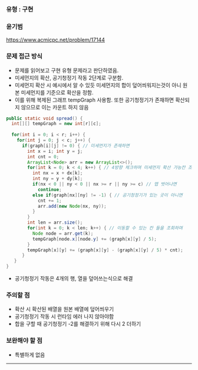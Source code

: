 ### 유형 : 구현
### 윤기범
https://www.acmicpc.net/problem/17144

### 문제 접근 방식
  - 문제를 읽어보고 구현 유형 문제라고 판단하였음.
  - 미세먼지의 확산, 공기청정기 작동 2단계로 구분함.
  - 미세먼지 확산 시 예시에서 알 수 있듯 미세먼지의 합이 덮어씌워지는것이 아니 원본 미세먼지를 기준으로 확산을 정함.
  - 이를 위해 복제된 그래프 tempGraph 사용함. 또한 공기청정기가 존재하면 확산되지 않으므로 이는 카운트 하지 않음
 
``` Java
public static void spread() {
  int[][] tempGraph = new int[r][c];
  
  for(int i = 0; i < r; i++) {
    for(int j = 0; j < c; j++) {
      if(graph[i][j] != 0) { // 미세먼지가 존재하면
        int x = i; int y = j;
        int cnt = 0;
        ArrayList<Node> arr = new ArrayList<>();
        for(int k = 0; k < 4; k++) { // 4방향 체크하며 미세먼지 확산 가능칸 조회
          int nx = x + dx[k];
          int ny = y + dy[k];
          if(nx < 0 || ny < 0 || nx >= r || ny >= c) // 맵 벗어나면
            continue;
          else if(graph[nx][ny] != -1) { // 공기청정기가 있는 곳이 아니면
            cnt += 1;
            arr.add(new Node(nx, ny));
          }
        }
        int len = arr.size();
        for(int k = 0; k < len; k++) { // 이동할 수 있는 칸 들을 조회하며
          Node node = arr.get(k);
          tempGraph[node.x][node.y] += (graph[x][y] / 5);
        }
        tempGraph[x][y] += (graph[x][y] - (graph[x][y] / 5) * cnt);
      }
   } 
}
```
  - 공기청정기 작동은 4개의 행, 열을 덮어쓰는식으로 해결
  
### 주의할 점
  - 확산 시 확산된 배열을 원본 배열에 덮어씌우기
  - 공기청정기 작동 시 런타임 에러 나지 않아야함
  - 합을 구할 때 공기청정기 -2를 해결하기 위해 다시 2 더하기

### 보완해야 할 점
  - 특별하게 없음

<hr>
